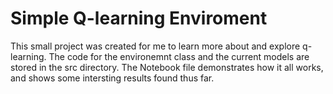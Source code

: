 # Simple Q-learning Enviroment

This small project was created for me to learn more about and explore q-learning. The code for the environemnt class and the current models are stored in the src directory. The Notebook file demonstrates how it all works, and shows some intersting results found thus far.
